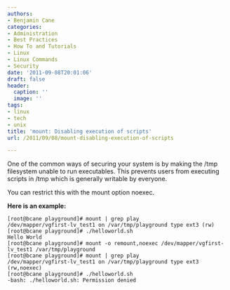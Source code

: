 ```yaml
---
authors:
- Benjamin Cane
categories:
- Administration
- Best Practices
- How To and Tutorials
- Linux
- Linux Commands
- Security
date: '2011-09-08T20:01:06'
draft: false
header:
  caption: ''
  image: ''
tags:
- linux
- tech
- unix
title: 'mount: Disabling execution of scripts'
url: /2011/09/08/mount-disabling-execution-of-scripts

---
```


One of the common ways of securing your system is by making the /tmp filesystem unable to run executables. This prevents users from executing scripts in /tmp which is generally writable by everyone.

You can restrict this with the mount option noexec.

**Here is an example:**

    [root@bcane playground]# mount | grep play  
    /dev/mapper/vgfirst-lv_test1 on /var/tmp/playground type ext3 (rw)  
    [root@bcane playground]# ./helloworld.sh   
    Hello World  
    [root@bcane playground]# mount -o remount,noexec /dev/mapper/vgfirst-lv_test1 /var/tmp/playground  
    [root@bcane playground]# mount | grep play  
    /dev/mapper/vgfirst-lv_test1 on /var/tmp/playground type ext3 (rw,noexec)  
    [root@bcane playground]# ./helloworld.sh   
    -bash: ./helloworld.sh: Permission denied  
